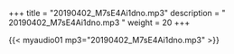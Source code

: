 +++
title = "20190402_M7sE4Ai1dno.mp3"
description = " 20190402_M7sE4Ai1dno.mp3 "
weight = 20
+++

{{< myaudio01 mp3="20190402_M7sE4Ai1dno.mp3" >}}

